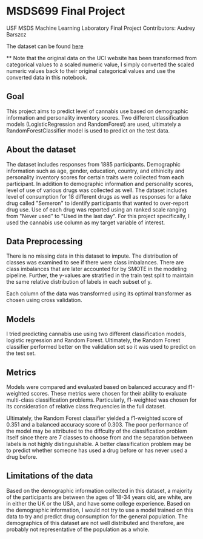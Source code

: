 # MSDS699 Final Project
USF MSDS Machine Learning Laboratory Final Project
Contributors: Audrey Barszcz

The dataset can be found [here](https://archive.ics.uci.edu/ml/datasets/Drug+consumption+%28quantified%29#)

** Note that the original data on the UCI website has been transformed from categorical values to a scaled numeric value, I simply converted the scaled numeric values back to their original categorical values and use the converted data in this notebook.

## Goal
This project aims to predict level of cannabis use based on demographic information and personality inventory scores. Two different classification models (LogisticRegression and RandomForest) are used, ultimately a RandomForestClassifier model is used to predict on the test data.

## About the dataset
The dataset includes responses from 1885 participants. Demographic information such as age, gender, education, country, and ethinicity and personality inventory scores for certain traits were collected from each participant. In addition to demographic information and personality scores, level of use of various drugs was collected as well. The dataset includes level of consumption for 18 different drugs as well as responses for a fake drug called "Semeron" to identify participants that wanted to over-report drug use. Use of each drug was reported using an ranked scale ranging from "Never used" to "Used in the last day".
For this project specifically, I used the cannabis use column as my target variable of interest.

## Data Preprocessing
There is no missing data in this dataset to impute. The distribution of classes was examined to see if there were class imbalances. There are class imbalances that are later accounted for by SMOTE in the modeling pipeline. Further, the y-values are stratified in the train test split to maintain the same relative distribution of labels in each subset of y.

Each column of the data was transformed using its optimal transformer as chosen using cross validation.

## Models
I tried predicting cannabis use using two different classification models, logistic regression and Random Forest. Ultimately, the Random Forest classifier performed better on the validation set so it was used to predict on the test set.

## Metrics
Models were compared and evaluated based on balanced accuracy and f1-weighted scores. These metrics were chosen for their ability to evaluate multi-class classification problems. Particularly, f1-weighted was chosen for its consideration of relative class frequencies in the full dataset.

Ultimately, the Random Forest classifier yielded a f1-weighted score of 0.351 and a balanced accuracy score of 0.303. The poor performance of the model may be attributed to the diffculty of the classification problem itself since there are 7 classes to choose from and the separation between labels is not highly distinguishable. A better classification problem may be to predict whether someone has used a drug before or has never used a drug before.

## Limitations of the data
Based on the demographic information collected in this dataset, a majority of the participants are between the ages of 18-34 years old, are white, are in either the UK or the USA, and have some college experience. Based on the demographic information, I would not try to use a model trained on this data to try and predict drug consumption for the general population. The demographics of this dataset are not well distributed and therefore, are probably not representative of the population as a whole.
